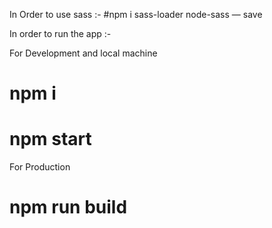 In Order to use sass :-
#npm i sass-loader node-sass — save

In order to run the app :-

For Development and local machine

# npm i
# npm start


For Production
# npm run build

